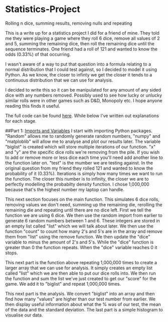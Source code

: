 # Statistics-Project
Rolling n dice, summing results, removing nulls and repeating

This is a write up for a statistics project I did for a friend of mine. They told me they were playing a game where they roll 6 dice, remove all values of 2 and 5, summing the remaining dice, then roll the remaining dice until the sequence terminates. One friend had a roll of 121 and wanted to know the odds (0.33%) of that occurring.

I wasn't aware of a way to put that question into a formula relating to a normal distribution that I could test against, so I decided to model it using Python. As we know, the closer to infinty we get the closer it tends to a continuous distribution that we can use for analysis. 

I decided to write this so it can be manipulated for any amount of any sided dice with any numbers removed. Possibly used to see how lucky or unlucky similar rolls were in other games such as D&D, Monopoly etc. I hope anyone reading this finds it useful. 

The full code can be found [here](https://github.com/DanielCourtnage/Statistics-Project/blob/main/Code.python). While below I've written out explanations for each stage.


##Part 1: [Imports and Variables](https://github.com/DanielCourtnage/Statistics-Project/blob/main/Imports%20and%20Variable.py)
I start with importing Python packages. "Random" allows me to randomly generate random numbers, "numpy" and "matploblib" will allow me to analyse and plot our results later. The variable "biglist" is created which will store multiple iterations of our function. "x" and "y" are the specific dice rolls we're removing from the pile. If you wish to add or remove more or less dice each time you'll need add another line to the function later on. "test" is the mumber we are testing against. In the original question from my friend they rolled 121 and wanted to know the probability of it (0.33%). Iterations is simply how many times we want to run the function. The closer this number is to infinity, the closer we are to perfectly modelling the probabilty density function. I chose 1,000,000 because that's the highest number my laptop can handle. 

This next section focuses on the main function. This simulates 6 dice rolls, removing values we don't need, summing up the remaining die, rerolling the remaining die and repeating until there are no dice left. First we tell the function we are using 6 dice. We then use the random import from earlier to generate 6 random numbers between 1 and 6. These integers are stored in an empty list called "list" which we will talk about later. We then use the function "count" to count how many 2's and 5's are in the array and remove them from "list" using the remove function. We then update the "dice" variable to minus the amount of 2's and 5's. While the "dice" function is greater than 0 the function repeats. When the "dice" variable reaches 0 it stops.

This next part is the function above repeating 1,000,000 times to create a larger array that we can use for analysis. It simply creates an empty list called "list" which we are then able to put our dice rolls into. We then run the function and sum the list we've just created to get our "score" for the game. We add it to "biglist" and repeat 1,000,000 times. 

This next part is the analysis. We convert "biglist" into an array and then find how many "values" are higher than our test number from earlier. We then display useful information about what the % was of our test, the mean of the data and the standard deviation. The last part is a simple histogram to visualise our data.
